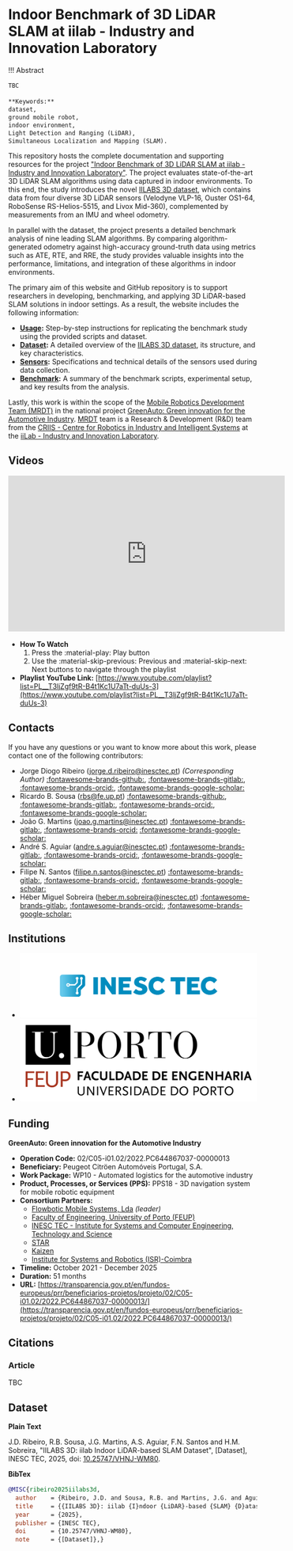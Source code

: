 # Indoor Benchmark of 3D LiDAR SLAM at iilab - Industry and Innovation Laboratory

!!! Abstract

    TBC

    **Keywords:**
    dataset,
    ground mobile robot,
    indoor environment,
    Light Detection and Ranging (LiDAR),
    Simultaneous Localization and Mapping (SLAM).

This repository hosts the complete documentation and supporting resources for the project 
["Indoor Benchmark of 3D LiDAR SLAM at iilab - Industry and Innovation Laboratory"](.).
The project evaluates state-of-the-art 3D LiDAR SLAM algorithms using data captured in 
indoor environments. To this end, the study introduces the novel 
[IILABS 3D dataset](https://rdm.inesctec.pt/dataset/nis-2025-001), which contains data from 
four diverse 3D LiDAR sensors (Velodyne VLP-16, Ouster OS1-64, RoboSense RS-Helios-5515, and Livox Mid-360), 
complemented by measurements from an IMU and wheel odometry.

In parallel with the dataset, the project presents a detailed benchmark analysis of nine 
leading SLAM algorithms. By comparing algorithm-generated odometry against high-accuracy 
ground-truth data using metrics such as ATE, RTE, and RRE, the study provides valuable insights 
into the performance, limitations, and integration of these algorithms in indoor environments.

The primary aim of this website and GitHub repository is to support researchers in developing, 
benchmarking, and applying 3D LiDAR-based SLAM solutions in indoor settings.
As a result, the website includes the following information:

- **[Usage](content/usage.md):** Step-by-step instructions for replicating the benchmark study 
  using the provided scripts and dataset.
- **[Dataset](content/dataset/index.md):** A detailed overview of the 
  [IILABS 3D dataset](https://rdm.inesctec.pt/dataset/nis-2025-001), 
  its structure, and key characteristics.
- **[Sensors](content/sensors/index.md):** Specifications and technical details 
  of the sensors used during data collection.
- **[Benchmark](content/benchmark/index.md):** A summary of the benchmark scripts, 
  experimental setup, and key results from the analysis.

Lastly, this work is within the scope of the
[Mobile Robotics Development Team (MRDT)](https://gitlab.inesctec.pt/mrdt/) in
the national project
[GreenAuto: Green innovation for the Automotive Industry](https://transparencia.gov.pt/en/fundos-europeus/prr/beneficiarios-projetos/projeto/02/C05-i01.02/2022.PC644867037-00000013/). [MRDT](https://gitlab.inesctec.pt/mrdt/) team is a
Research & Development (R&D) team from the
[CRIIS - Centre for Robotics in Industry and Intelligent Systems](https://www.inesctec.pt/en/centres/criis)
at the [iiLab - Industry and Innovation Laboratory](https://www.inesctec.pt/en/laboratories/iilab-industry-and-innovation-lab).

## Videos

<iframe width="560" height="315" src="https://www.youtube.com/embed/videoseries?si=zuZfPb23WqZMpGxl&amp;list=PL__T3ljZgf9tR-B4t1Kc1U7aTt-duUs-3" title="YouTube video player" frameborder="0" allow="accelerometer; autoplay; clipboard-write; encrypted-media; gyroscope; picture-in-picture; web-share" referrerpolicy="strict-origin-when-cross-origin" allowfullscreen></iframe>

- **How To Watch**
    1. Press the :material-play: Play button
    2. Use the :material-skip-previous: Previous and :material-skip-next: Next
       buttons to navigate through the playlist
- **Playlist YouTube Link:**
  [https://www.youtube.com/playlist?list=PL__T3ljZgf9tR-B4t1Kc1U7aTt-duUs-3](https://www.youtube.com/playlist?list=PL__T3ljZgf9tR-B4t1Kc1U7aTt-duUs-3)

## Contacts

If you have any questions or you want to know more about this work, please
contact one of the following contributors:

- Jorge Diogo Ribeiro
  ([jorge.d.ribeiro@inesctec.pt](mailto:jorge.d.ribeiro@inesctec.pt))
  _(Corresponding Author)_
  [:fontawesome-brands-github:](https://github.com/jorgedfr/),
  [:fontawesome-brands-gitlab:](https://gitlab.inesctec.pt/jorge.d.ribeiro),
  [:fontawesome-brands-orcid:](https://orcid.org/0009-0008-9373-982X),
  [:fontawesome-brands-google-scholar:](https://scholar.google.pt/citations?user=xp6I4DMAAAAJ&hl)
- Ricardo B. Sousa
  ([rbs@fe.up.pt](mailto:rbs@fe.up.pt))
  [:fontawesome-brands-github:](https://github.com/sousarbarb/),
  [:fontawesome-brands-gitlab:](https://gitlab.inesctec.pt/ricardo.b.sousa),
  [:fontawesome-brands-orcid:](https://orcid.org/0000-0003-4537-5095),
  [:fontawesome-brands-google-scholar:](https://scholar.google.pt/citations?user=Bz2FMqYAAAAJ)
- João G. Martins
  ([joao.g.martins@inesctec.pt](mailto:joao.g.martins@inesctec.pt))
  [:fontawesome-brands-gitlab:](https://gitlab.inesctec.pt/joao.g.martins),
  [:fontawesome-brands-orcid:](https://orcid.org/0000-0002-6567-4802)
  [:fontawesome-brands-google-scholar:](https://scholar.google.pt/citations?user=9zJiajsAAAAJ)
- André S. Aguiar
  ([andre.s.aguiar@inesctec.pt](mailto:andre.s.aguiar@inesctec.pt))
  [:fontawesome-brands-gitlab:](https://gitlab.inesctec.pt/andre.s.aguiar/),
  [:fontawesome-brands-orcid:](https://orcid.org/0000-0001-6909-0209),
  [:fontawesome-brands-google-scholar:](https://scholar.google.pt/citations?user=bcT07qcAAAAJ)
- Filipe N. Santos
  ([filipe.n.santos@inesctec.pt](mailto:filipe.n.santos@inesctec.pt))
  [:fontawesome-brands-gitlab:](https://gitlab.inesctec.pt/filipe.n.santos/),
  [:fontawesome-brands-orcid:](https://orcid.org/0000-0002-8486-6113),
  [:fontawesome-brands-google-scholar:](https://scholar.google.pt/citations?user=1XaOP0gAAAAJ)
- Héber Miguel Sobreira
  ([heber.m.sobreira@inesctec.pt](mailto:heber.m.sobreira@inesctec.pt))
  [:fontawesome-brands-gitlab:](https://gitlab.inesctec.pt/heber.m.sobreira/),
  [:fontawesome-brands-orcid:](https://orcid.org/0000-0002-8055-1093),
  [:fontawesome-brands-google-scholar:](https://scholar.google.pt/citations?user=iNhGcpsAAAAJ)

## Institutions

<div class="grid cards" markdown>

- [![INESC TEC Logo](assets/logo/inesctec_logo_color-rgb.png)](https://www.inesctec.pt/en/)
- [![FEUP Logo](assets/logo/feup_logo_oficial.png)](https://sigarra.up.pt/feup/en/)

</div>

<!-- ## Acknowledgements

<div class="grid cards" markdown>

</div> -->

## Funding

**GreenAuto: Green innovation for the Automotive Industry**

- **Operation Code:** 02/C05-i01.02/2022.PC644867037-00000013
- **Beneficiary:** Peugeot Citröen Automóveis Portugal, S.A.
- **Work Package:** WP10 - Automated logistics for the automotive industry
- **Product, Processes, or Services (PPS):**
  PPS18 - 3D navigation system for mobile robotic equipment
- **Consortium Partners:**
    - [Flowbotic Mobile Systems, Lda](https://www.flowbotic.eu/) _(leader)_
    - [Faculty of Engineering, University of Porto (FEUP)](https://www.up.pt/feup/en/)
    - [INESC TEC - Institute for Systems and Computer Engineering, Technology and Science](https://www.inesctec.pt/en/)
    - [STAR](https://starinstitute.pt/)
    - [Kaizen](https://kaizen.com/pt-pt/)
    - [Institute for Systems and Robotics (ISR)-Coimbra](https://www.isr.uc.pt/)
- **Timeline:** October 2021 - December 2025
- **Duration:** 51 months
- **URL:**
  [https://transparencia.gov.pt/en/fundos-europeus/prr/beneficiarios-projetos/projeto/02/C05-i01.02/2022.PC644867037-00000013/](https://transparencia.gov.pt/en/fundos-europeus/prr/beneficiarios-projetos/projeto/02/C05-i01.02/2022.PC644867037-00000013/)

## Citations

### Article

TBC

<!--
**Plain Text**

J.D. Ribeiro, R.B. Sousa, J.G. Martins, A.S. Aguiar, F.N. Santos and H.M. Sobreira,
"Indoor Benchmark of 3D LiDAR SLAM at iilab - Industry and Innovation Laboratory",
_IEEE Access_, 2025, pp. TBD, doi: TBD.

**BibTex**

```bibtex
@ARTICLE{ribeiro2025benchmark,
  author    = {Ribeiro, J.D. and Sousa, R.B. and Martins, J.G. and Aguiar, A.S. and Santos, F.N. and Sobreira, H.M.},
  title     = {{I}ndoor {B}enchmark of {3D} {LiDAR} {SLAM} at iilab - {I}ndustry and {I}nnovation {L}aboratory},
  journal   = {IEEE Access}, 
  year      = {2025},
  volume    = {},
  number    = {},
  pages     = {--},
  doi       = {},}
```
-->

## Dataset

**Plain Text**

J.D. Ribeiro, R.B. Sousa, J.G. Martins, A.S. Aguiar, F.N. Santos and H.M. Sobreira,
"IILABS 3D: iilab Indoor LiDAR-based SLAM Dataset", \[Dataset\], INESC TEC, 2025, 
doi: [10.25747/VHNJ-WM80](https://doi.org/10.25747/VHNJ-WM80).

**BibTex**

```bibtex
@MISC{ribeiro2025iilabs3d,
  author    = {Ribeiro, J.D. and Sousa, R.B. and Martins, J.G. and Aguiar, A.S. and Santos, F.N. and Sobreira, H.M.},
  title     = {{IILABS 3D}: iilab {I}ndoor {LiDAR}-based {SLAM} {D}ataset},
  year      = {2025},
  publisher = {INESC TEC},
  doi       = {10.25747/VHNJ-WM80},
  note      = {[Dataset]},}
```